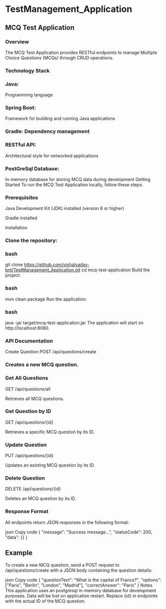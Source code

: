 # TestManagement_Application
## MCQ Test Application
### Overview

The MCQ Test Application provides RESTful endpoints to manage Multiple Choice Questions (MCQs) through CRUD operations.

### Technology Stack
### Java: 
Programming language
### Spring Boot: 
Framework for building and running Java applications
### Gradle: Dependency management
### RESTful API: 
Architectural style for networked applications
### PostGreSql Database:
In-memory database for storing MCQ data during development
Getting Started
To run the MCQ Test Application locally, follow these steps:

### Prerequisites

Java Development Kit (JDK) installed (version 8 or higher)

Gradle installed

Installation

### Clone the repository:

### bash
git clone  https://github.com/vishalyadav-bnt/TestManagement_Application.git
cd mcq-test-application
Build the project:

### bash
mvn clean package
Run the application:

### bash
java -jar target/mcq-test-application.jar
The application will start on http://localhost:8080.

### API Documentation
Create Question
POST /api/questions/create

### Creates a new MCQ question.

### Get All Questions
GET /api/questions/all

Retrieves all MCQ questions.

### Get Question by ID
GET /api/questions/{id}

Retrieves a specific MCQ question by its ID.

### Update Question
PUT /api/questions/{id}

Updates an existing MCQ question by its ID.

### Delete Question
DELETE /api/questions/{id}

Deletes an MCQ question by its ID.

### Response Format
All endpoints return JSON responses in the following format:

json
Copy code
{
  "message": "Success message...",
  "statusCode": 200,
  "data": {} 
}
## Example
To create a new MCQ question, send a POST request to /api/questions/create with a JSON body containing the question details:

json
Copy code
{
  "questionText": "What is the capital of France?",
  "options": ["Paris", "Berlin", "London", "Madrid"],
  "correctAnswer": "Paris"
}
Notes
This application uses an postgresql in-memory database for development purposes. Data will be lost on application restart.
Replace {id} in endpoints with the actual ID of the MCQ question.
